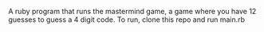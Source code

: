 A ruby program that runs the mastermind game, a game where you have 12 guesses to guess a 4 digit code. To run, clone this repo and run main.rb
